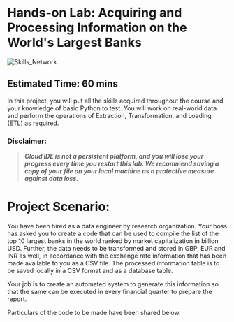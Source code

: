 # Hands-on Lab: Acquiring and Processing Information on the World's Largest Banks 

![Skills_Network](https://cf-courses-data.s3.us.cloud-object-storage.appdomain.cloud/IBMSkillsNetwork-PY0221EN-Coursera/images/image.png)

## Estimated Time: 60 mins  

In this project, you will put all the skills acquired throughout the course and your knowledge of basic Python to test. You will work on real-world data and perform the operations of Extraction, Transformation, and Loading (ETL) as required.  

### Disclaimer:  

> ***Cloud IDE is not a persistent platform, and you will lose your progress every time you restart this lab. We recommend saving a copy of your file on your local machine as a protective measure against data loss.***

# Project Scenario:  

You have been hired as a data engineer by research organization. Your boss has asked you to create a code that can be used to compile the list of the top 10 largest banks in the world ranked by market capitalization in billion USD. Further, the data needs to be transformed and stored in GBP, EUR and INR as well, in accordance with the exchange rate information that has been made available to you as a CSV file. The processed information table is to be saved locally in a CSV format and as a database table.  

Your job is to create an automated system to generate this information so that the same can be executed in every financial quarter to prepare the report.  

Particulars of the code to be made have been shared below.  

